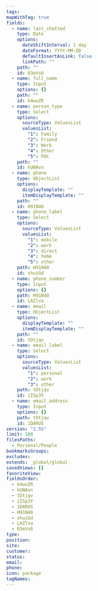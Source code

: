 ```yaml
---
tags: 
mapWithTag: true
fields:
  - name: last_chatted
    type: Date
    options:
      dateShiftInterval: 1 day
      dateFormat: YYYY-MM-DD
      defaultInsertAsLink: false
      linkPath: ""
    path: ""
    id: 03eVs6
  - name: full_name
    type: Input
    options: {}
    path: ""
    id: k4woZR
  - name: person_type
    type: Select
    options:
      sourceType: ValuesList
      valuesList:
        "1": Family
        "2": Friend
        "3": Work
        "4": Other
        "5": POC
    path: ""
    id: kUNAvn
  - name: phone
    type: ObjectList
    options:
      displayTemplate: ""
      itemDisplayTemplate: ""
    path: ""
    id: H91N40
  - name: phone_label
    type: Select
    options:
      sourceType: ValuesList
      valuesList:
        "1": mobile
        "2": work
        "3": direct
        "4": home
        "5": other
    path: H91N40
    id: shuiGd
  - name: phone_number
    type: Input
    options: {}
    path: H91N40
    id: LAZlva
  - name: email
    type: ObjectList
    options:
      displayTemplate: ""
      itemDisplayTemplate: ""
    path: ""
    id: tDtjqv
  - name: email_label
    type: Select
    options:
      sourceType: ValuesList
      valuesList:
        "1": personal
        "2": work
        "3": other
    path: tDtjqv
    id: iISp3Y
  - name: email_address
    type: Input
    options: {}
    path: tDtjqv
    id: 1DARUS
version: "2.55"
limit: 100
filesPaths:
  - Personal/People
bookmarksGroups: 
excludes: 
extends: _global/global
savedViews: []
favoriteView: 
fieldsOrder:
  - k4woZR
  - kUNAvn
  - tDtjqv
  - iISp3Y
  - 1DARUS
  - H91N40
  - shuiGd
  - LAZlva
  - 03eVs6
type: 
position: 
site: 
customer: 
status: 
email: 
phone: 
icon: package
tagNames: 
---
```


